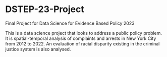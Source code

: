 # DSTEP-23-Project
Final Project for Data Science for Evidence Based Policy 2023

This is a data science project that looks to address a public policy problem. It is spatial-temporal analysis of complaints and arrests in New York City from 2012 to 2022. An evaluation of racial disparity existing in the criminal justice system is also analysed. 
